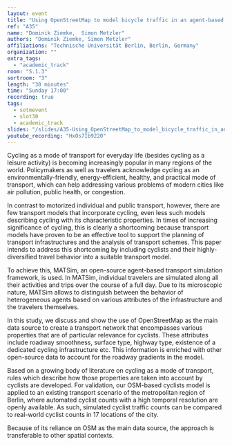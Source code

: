 ```yaml
---
layout: event
title: "Using OpenStreetMap to model bicycle traffic in an agent-based transport simulation"
ref: "A35"
name: "Dominik Ziemke,  Simon Metzler"
authors: "Dominik Ziemke, Simon Metzler"
affiliations: "Technische Universität Berlin, Berlin, Germany"
organization: ""
extra_tags:
  - "academic_track"
room: "S.1.3"
sortroom: "3"
length: "30 minutes"
time: "Sunday 17:00"
recording: true
tags:
  - sotmevent
  - slot30
  - academic_track
slides: "/slides/A35-Using_OpenStreetMap_to_model_bicycle_traffic_in_an_agent-based_transport_simulation.pdf"
youtube_recording: "HxOs7Ib9220"
---
```

Cycling as a mode of transport for everyday life (besides cycling as a leisure activity) is becoming increasingly popular in many regions of the world. Policymakers as well as travelers acknowledge cycling as an environmentally-friendly, energy-efficient, healthy, and practical mode of transport, which can help addressing various problems of modern cities like air pollution, public health, or congestion.

In contrast to motorized individual and public transport, however, there are few transport models that incorporate cycling, even less such models describing cycling with its characteristic properties. In times of increasing significance of cycling, this is clearly a shortcoming because transport models have proven to be an effective tool to support the planning of transport infrastructures and the analysis of transport schemes. This paper intends to address this shortcoming by including cyclists and their highly-diversified travel behavior into a suitable transport model. 

To achieve this, MATSim, an open-source agent-based transport simulation framework, is used. In MATSim, individual travelers are simulated along all their activities and trips over the course of a full day. Due to its microscopic nature, MATSim allows to distinguish between the behavior of heterogeneous agents based on various attributes of the infrastructure and the travelers themselves.

In this study, we discuss and show the use of OpenStreetMap as the main data source to create a transport network that encompasses various properties that are of particular relevance for cyclists. These attributes include roadway smoothness, surface type, highway type, existence of a dedicated cycling infrastructure etc. This information is enriched with other open-source data to account for the roadway gradients in the model.

Based on a growing body of literature on cycling as a mode of transport, rules which describe how those properties are taken into account by cyclists are developed. For validation, our OSM-based cyclists model is applied to an existing transport scenario of the metropolitan region of Berlin, where automated cyclist counts with a high temporal resolution are openly available. As such, simulated cyclist traffic counts can be compared to real-world cyclist counts in 17 locations of the city.

Because of its reliance on OSM as the main data source, the approach is transferable to other spatial contexts.
